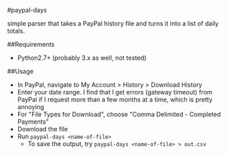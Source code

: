 #paypal-days

simple parser that takes a PayPal history file and turns it into a list of
daily totals.

##Requirements

- Python2.7+ (probably 3.x as well, not tested)

##Usage

- In PayPal, navigate to My Account > History > Download History
- Enter your date range. I find that I get errors (gateway timeout) from PayPal
  if I request more than a few months at a time, which is pretty annoying
- For "File Types for Download", choose "Comma Delimited - Completed Payments"
- Download the file
- Run `paypal-days <name-of-file>`
	- To save the output, try `paypal-days <name-of-file> > out.csv`
